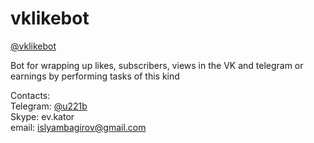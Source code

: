 # vklikebot


<a href="http://t.me/vklikebot">@vklikebot</a>   

Bot for wrapping up likes, subscribers, views in the VK and telegram or earnings by performing tasks of this kind   


Contacts:   
Telegram: <a href="http://t.me/u221b">@u221b</a>   
Skype: ev.kator    
email: islyambagirov@gmail.com    
